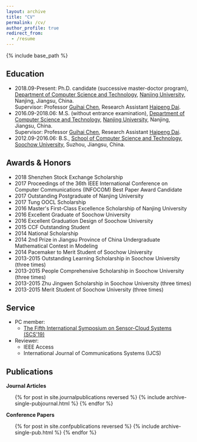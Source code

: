 ```yaml
---
layout: archive
title: "CV"
permalink: /cv/
author_profile: true
redirect_from:
  - /resume
---
```


{% include base_path %}

Education
------
- 2018.09-Present: Ph.D. candidate (successive master-doctor program), [Department of Computer Science and Technology](http://cs.nju.edu.cn/), [Nanjing University](https://www.nju.edu.cn/), Nanjing, Jiangsu, China.  
Supervisor: Professor [Guihai Chen](http://cs.nju.edu.cn/gchen), Research Assistant [Haipeng Dai](http://cs.nju.edu.cn/daihp/).
- 2016.09-2018.06: M.S. (without entrance examination), [Department of Computer Science and Technology](http://cs.nju.edu.cn/), [Nanjing University](https://www.nju.edu.cn/), Nanjing, Jiangsu, China.  
Supervisor: Professor [Guihai Chen](http://cs.nju.edu.cn/gchen), Research Assistant [Haipeng Dai](http://cs.nju.edu.cn/daihp/).
- 2012.09-2016.06: B.S., [School of Computer Science and Technology](http://scst.suda.edu.cn/), [Soochow University](http://www.suda.edu.cn/), Suzhou, Jiangsu, China.

Awards & Honors
------
- 2018 Shenzhen Stock Exchange Scholarship
- 2017 Proceedings of the 36th IEEE International Conference on Computer Communications (INFOCOM) Best Paper Award Candidate
- 2017 Outstanding Postgraduate of Nanjing University
- 2017 Tung OOCL Scholarship
- 2016 Master's First-Class Excellence Scholarship of Nanjing University
- 2016 Excellent Graduate of Soochow University
- 2016 Excellent Graduation Design of Soochow University
- 2015 CCF Outstanding Student
- 2014 National Scholarship
- 2014 2nd Prize in Jiangsu Province of China Undergraduate Mathematical Contest in Modeling
- 2014 Pacemaker to Merit Student of Soochow University
- 2013-2015 Outstanding Learning Scholarship in Soochow University (three times)
- 2013-2015 People Comprehensive Scholarship in Soochow University (three times)
- 2013-2015 Zhu Jingwen Scholarship in Soochow University (three times)
- 2013-2015 Merit Student of Soochow University (three times)

Service
------
* PC member:
	* [The Fifth International Symposium on Sensor-Cloud Systems (SCS'19)](http://www.spaccs.org/SCS2019/)
* Reviewer:
	* IEEE Access
	* International Journal of Communications Systems (IJCS)

<!--Work experience
------
* Summer 2015: Research Assistant
  * Github University
  * Duties included: Tagging issues
  * Supervisor: Professor Git

* Fall 2015: Research Assistant
  * Github University
  * Duties included: Merging pull requests
  * Supervisor: Professor Hub-->
  
<!--Skills
------
* Skill 1
* Skill 2
  * Sub-skill 2.1
  * Sub-skill 2.2
  * Sub-skill 2.3
* Skill 3-->

Publications
------
  <!--<ul>{% for post in site.publications %}
    {% include archive-single-cv.html %}
  {% endfor %}</ul>-->
  
  **Journal Articles**
  <ol>
  {% for post in site.journalpublications reversed %}
    {% include archive-single-pubjournal.html %}
  {% endfor %}
  </ol>


  **Conference Papers**
  <ol>
  {% for post in site.confpublications reversed %}
    {% include archive-single-pub.html %}
  {% endfor %}
  </ol>
  
<!--Talks
------
  <ul>{% for post in site.talks %}
    {% include archive-single-talk-cv.html %}
  {% endfor %}</ul>-->
  
<!--Teaching
------
  <ul>{% for post in site.teaching %}
    {% include archive-single-cv.html %}
  {% endfor %}</ul>-->
  
<!--Service and leadership
------
* Currently signed in to 43 different slack teams-->
